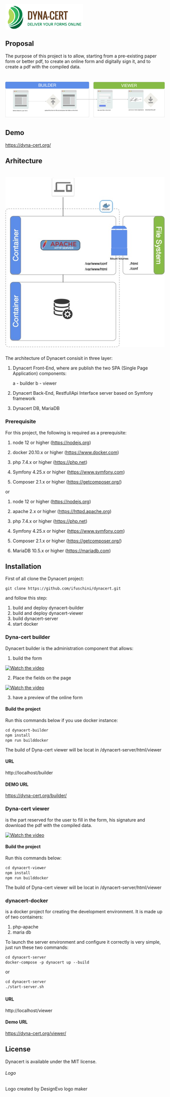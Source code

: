 ![Dynacert](https://raw.githubusercontent.com/ifuschini/dynacert/master/dynacert-builder/public/images/logo.png)

## Proposal

The purpose of this project is to allow, starting from a pre-existing paper form or better pdf, to create an online form and digitally sign it, and to create a pdf with the compiled data.

# ![Dynacert](https://raw.githubusercontent.com/ifuschini/dynacert/master/docimage/process.jpg)

## Demo

https://dyna-cert.org/



## Arhitecture

# ![Dynacert](https://raw.githubusercontent.com/ifuschini/dynacert/master/docimage/architecture.jpg)

The architecture of Dynacert consisit in three layer:

1. Dynacert Front-End, where are publish the two SPA (Single Page Application) components: 

   a - builder 
   b - viewer

2. Dynacert Back-End, RestfullApi Interface server based on Symfony framework

3. Dynacert DB, MariaDB 

### Prerequisite

For this project, the following is required as a prerequisite:

1. node 12 or higher (https://nodejs.org)

2. docker 20.10.x or higher (https://www.docker.com)
3. php 7.4.x or higher (https://php.net)
4. Symfony 4.25.x or higher (https://www.symfony.com)
5. Composer 2.1.x or higher (https://getcomposer.org/)

or

1. node 12 or higher (https://nodejs.org)

2. apache 2.x or higher (https://httpd.apache.org)

3. php 7.4.x or higher (https://php.net)
4. Symfony 4.25.x or higher (https://www.symfony.com)
5. Composer 2.1.x or higher (https://getcomposer.org/)
6. MariaDB 10.5.x or higher (https://mariadb.com)

## Installation

First of all clone the Dynacert project:

```
git clone https://github.com/ifuschini/dynacert.git
```

and follow this step:

1. build and deploy dynacert-builder
2. build and deploy dynacert-viewer
3. build dynacert-server
4. start docker 

### Dyna-cert builder

Dynacert builder is the administration component that allows:

1) build the form

[![Watch the video](https://img.youtube.com/vi/b3fANQYCEQk/0.jpg)](https://youtu.be/b3fANQYCEQk)

2) Place the fields on the page

[![Watch the video](https://img.youtube.com/vi/lp_BxYJYdWQ/0.jpg)](https://youtu.be/lp_BxYJYdWQ)

3) have a preview of the online form

#### Build the project 

Run this commands below if you use docker instance:

```
cd dynacert-builder
npm install
npm run builddocker
```

The build of Dyna-cert viewer will be locat in <project-path>/dynacert-server/html/viewer

#### URL 

http://localhost/builder

#### DEMO URL

https://dyna-cert.org/builder/

### Dyna-cert viewer

is the part reserved for the user to fill in the form, his signature and download the pdf with the compiled data.

[![Watch the video](https://img.youtube.com/vi/xRRvHbS7ZG4/0.jpg)](https://youtu.be/xRRvHbS7ZG4)


#### Build the project

Run this commands below:

```
cd dynacert-viewer
npm install
npm run builddocker
```

The build of Dyna-cert viewer will be locat in <project-path>/dynacert-server/html/viewer

### dynacert-docker

is a docker project for creating the development environment.
It is made up of two containers:

1) php-apache
2) maria db

To launch the server environment and configure it correctly is very simple, just run these two commands:

```
cd dynacert-server
docker-compose -p dynacert up --build 
```

or

```
cd dynacert-server
./start-server.sh
```

### 

#### URL

http://localhost/viewer

#### Demo URL

https://dyna-cert.org/viewer/

## License

Dynacert	 is available under the MIT license.

###### Logo

<div class="subTitle">Logo created by <a href="https://www.designevo.com/" style="text-decoration: none;" title="Free Online Logo Maker">DesignEvo logo maker</a></div>




